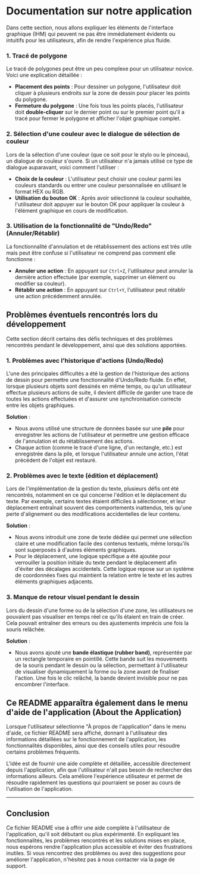 # Documentation sur notre application

Dans cette section, nous allons expliquer les éléments de l'interface graphique (IHM) qui peuvent ne pas être immédiatement évidents ou intuitifs pour les utilisateurs, afin de rendre l'expérience plus fluide.

### 1. **Tracé de polygone**

Le tracé de polygones peut être un peu complexe pour un utilisateur novice. Voici une explication détaillée :

- **Placement des points** : Pour dessiner un polygone, l'utilisateur doit cliquer à plusieurs endroits sur la zone de dessin pour placer les points du polygone.
- **Fermeture du polygone** : Une fois tous les points placés, l'utilisateur doit **double-cliquer** sur le dernier point ou sur le premier point qu'il a tracé pour fermer le polygone et afficher l'objet graphique complet.

### 2. **Sélection d'une couleur avec le dialogue de sélection de couleur**

Lors de la sélection d'une couleur (que ce soit pour le stylo ou le pinceau), un dialogue de couleur s'ouvre. Si un utilisateur n'a jamais utilisé ce type de dialogue auparavant, voici comment l'utiliser :

- **Choix de la couleur** : L'utilisateur peut choisir une couleur parmi les couleurs standards ou entrer une couleur personnalisée en utilisant le format HEX ou RGB.
- **Utilisation du bouton OK** : Après avoir sélectionné la couleur souhaitée, l'utilisateur doit appuyer sur le bouton OK pour appliquer la couleur à l'élément graphique en cours de modification.

### 3. **Utilisation de la fonctionnalité de "Undo/Redo" (Annuler/Rétablir)**

La fonctionnalité d'annulation et de rétablissement des actions est très utile mais peut être confuse si l'utilisateur ne comprend pas comment elle fonctionne :

- **Annuler une action** : En appuyant sur `Ctrl+Z`, l'utilisateur peut annuler la dernière action effectuée (par exemple, supprimer un élément ou modifier sa couleur).
- **Rétablir une action** : En appuyant sur `Ctrl+Y`, l'utilisateur peut rétablir une action précédemment annulée.

## Problèmes éventuels rencontrés lors du développement

Cette section décrit certains des défis techniques et des problèmes rencontrés pendant le développement, ainsi que des solutions apportées.

### 1. **Problèmes avec l'historique d'actions (Undo/Redo)**

L'une des principales difficultés a été la gestion de l'historique des actions de dessin pour permettre une fonctionnalité d'Undo/Redo fluide. En effet, lorsque plusieurs objets sont dessinés en même temps, ou qu'un utilisateur effectue plusieurs actions de suite, il devient difficile de garder une trace de toutes les actions effectuées et d'assurer une synchronisation correcte entre les objets graphiques.

**Solution** :

- Nous avons utilisé une structure de données basée sur une **pile** pour enregistrer les actions de l'utilisateur et permettre une gestion efficace de l'annulation et du rétablissement des actions.
- Chaque action (comme le tracé d'une ligne, d'un rectangle, etc.) est enregistrée dans la pile, et lorsque l'utilisateur annule une action, l'état précédent de l'objet est restauré.

### 2. **Problèmes avec le texte (édition et déplacement)**

Lors de l'implémentation de la gestion du texte, plusieurs défis ont été rencontrés, notamment en ce qui concerne l'édition et le déplacement du texte. Par exemple, certains textes étaient difficiles à sélectionner, et leur déplacement entraînait souvent des comportements inattendus, tels qu'une perte d'alignement ou des modifications accidentelles de leur contenu.

**Solution** :

- Nous avons introduit une zone de texte dédiée qui permet une sélection claire et une modification facile des contenus textuels, même lorsqu'ils sont superposés à d'autres éléments graphiques.
- Pour le déplacement, une logique spécifique a été ajoutée pour verrouiller la position initiale du texte pendant le déplacement afin d'éviter des décalages accidentels. Cette logique repose sur un système de coordonnées fixes qui maintient la relation entre le texte et les autres éléments graphiques adjacents.

### 3. **Manque de retour visuel pendant le dessin**

Lors du dessin d'une forme ou de la sélection d'une zone, les utilisateurs ne pouvaient pas visualiser en temps réel ce qu'ils étaient en train de créer. Cela pouvait entraîner des erreurs ou des ajustements imprécis une fois la souris relâchée.

**Solution** :

- Nous avons ajouté une **bande élastique (rubber band)**, représentée par un rectangle temporaire en pointillé. Cette bande suit les mouvements de la souris pendant le dessin ou la sélection, permettant à l'utilisateur de visualiser dynamiquement la forme ou la zone avant de finaliser l'action. Une fois le clic relâché, la bande devient invisible pour ne pas encombrer l'interface.

## Ce README apparaîtra également dans le menu d'aide de l'application (About the Application)

Lorsque l'utilisateur sélectionne "À propos de l'application" dans le menu d'aide, ce fichier README sera affiché, donnant à l'utilisateur des informations détaillées sur le fonctionnement de l'application, les fonctionnalités disponibles, ainsi que des conseils utiles pour résoudre certains problèmes fréquents.

L'idée est de fournir une aide complète et détaillée, accessible directement depuis l'application, afin que l'utilisateur n'ait pas besoin de rechercher des informations ailleurs. Cela améliore l'expérience utilisateur et permet de résoudre rapidement les questions qui pourraient se poser au cours de l'utilisation de l'application.

---

## Conclusion

Ce fichier README vise à offrir une aide complète à l'utilisateur de l'application, qu'il soit débutant ou plus expérimenté. En expliquant les fonctionnalités, les problèmes rencontrés et les solutions mises en place, nous espérons rendre l'application plus accessible et éviter des frustrations inutiles. Si vous rencontrez des problèmes ou avez des suggestions pour améliorer l'application, n'hésitez pas à nous contacter via la page de support.
